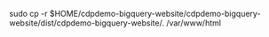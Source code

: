 sudo cp -r $HOME/cdpdemo-bigquery-website/cdpdemo-bigquery-website/dist/cdpdemo-bigquery-website/. /var/www/html